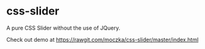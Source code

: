 # css-slider
A pure CSS Slider without the use of JQuery.

Check out demo at https://rawgit.com/moczka/css-slider/master/index.html